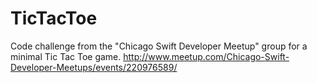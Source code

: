 # TicTacToe
Code challenge from the "Chicago Swift Developer Meetup" group for a minimal Tic Tac Toe game.
http://www.meetup.com/Chicago-Swift-Developer-Meetups/events/220976589/

